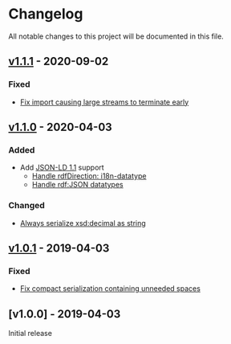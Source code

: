 # Changelog
All notable changes to this project will be documented in this file.

<a name="v1.1.1"></a>
## [v1.1.1](https://github.com/rubensworks/jsonld-streaming-serializer.js/compare/v1.1.0...v1.1.1) - 2020-09-02

### Fixed
* [Fix import causing large streams to terminate early](https://github.com/rubensworks/jsonld-streaming-serializer.js/commit/754086694e2e0ce652a55e863e6cad0d974ed4a3)

<a name="v1.1.0"></a>
## [v1.1.0](https://github.com/rubensworks/jsonld-streaming-serializer.js/compare/v1.0.1...v1.1.0) - 2020-04-03

### Added
* Add [JSON-LD 1.1](https://www.w3.org/TR/json-ld11/) support
    * [Handle rdfDirection: i18n-datatype](https://github.com/rubensworks/jsonld-streaming-serializer.js/commit/9c3abb423ba7bba28090cdcd482b3a2d4f3bd903)
    * [Handle rdf:JSON datatypes](https://github.com/rubensworks/jsonld-streaming-serializer.js/commit/684e738125d9349107d2a532c5061acb77c5591d)

### Changed
* [Always serialize xsd:decimal as string](https://github.com/rubensworks/jsonld-streaming-serializer.js/commit/559a02ff311877d76b04d1da7d5b2484fd178ab8)

<a name="v1.0.1"></a>
## [v1.0.1](https://github.com/rubensworks/streaming-jsonld-serializer.js/compare/v1.0.0...v1.0.1) - 2019-04-03

### Fixed
* [Fix compact serialization containing unneeded spaces](https://github.com/rubensworks/streaming-jsonld-serializer.js/commit/0f32fde93a0d5d0bb651f862ab8d46f9a1856804)

<a name="v1.0.0"></a>
## [v1.0.0] - 2019-04-03

Initial release
